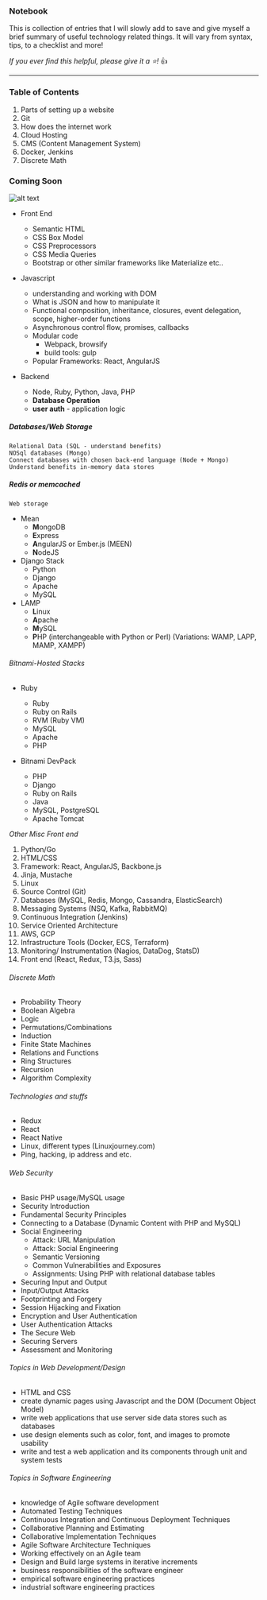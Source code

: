 ### Notebook
This is collection of entries that I will slowly add to save and give myself a brief summary of useful technology related things. It will vary from syntax, tips, to a checklist and more! 

*If you ever find this helpful, please give it a :star:!* :thumbsup:

---

### Table of Contents
1. Parts of setting up a website
2. Git 
3. How does the internet work
4. Cloud Hosting
5. CMS (Content Management System)
6. Docker, Jenkins
7. Discrete Math

### Coming Soon
![alt text](https://content-static.upwork.com/blog/uploads/sites/3/2015/05/27170038/Software-stack-reworked.png "Software Stack")

- Front End
	* Semantic HTML
	* CSS Box Model
	* CSS Preprocessors
	* CSS Media Queries
	* Bootstrap or other similar frameworks like Materialize etc..
	
-  Javascript
	* understanding and working with DOM
	* What is JSON and how to manipulate it
	* Functional composition, inheritance, closures, event delegation, scope, higher-order functions
	* Asynchronous control flow, promises, callbacks
	* Modular code
		- Webpack, browsify
		- build tools: gulp
	* Popular Frameworks: React, AngularJS
	
	
- Backend
	* Node, Ruby, Python, Java, PHP
	* **Database Operation**
	* **user auth** - application logic
	
##### Databases/Web Storage
	Relational Data (SQL - understand benefits)
	NOSql databases (Mongo)
	Connect databases with chosen back-end language (Node + Mongo)
	Understand benefits in-memory data stores

##### Redis or memcached
	Web storage

- Mean
	* **M**ongoDB
	* **E**xpress
	* **A**ngularJS or Ember.js (MEEN)
	* **N**odeJS
- Django Stack
	* Python
	* Django
	* Apache
	* MySQL
- LAMP
	* **L**inux
	* **A**pache
	* **M**ySQL
	* **P**HP (interchangeable with Python or Perl)
(Variations: WAMP, LAPP, MAMP, XAMPP)
	
###### Bitnami-Hosted Stacks
- Ruby
	* Ruby
	* Ruby on Rails
	* RVM (Ruby VM)
	* MySQL
	* Apache
	* PHP

- Bitnami DevPack
	* PHP
	* Django
	* Ruby on Rails
	* Java
	* MySQL, PostgreSQL
	* Apache Tomcat
	
*Other Misc Front end*

1. Python/Go
2. HTML/CSS
3. Framework: React, AngularJS, Backbone.js
4. Jinja, Mustache
5. Linux
6. Source Control (Git)
7. Databases (MySQL, Redis, Mongo, Cassandra, ElasticSearch)
8. Messaging Systems (NSQ, Kafka, RabbitMQ)
9. Continuous Integration (Jenkins)
10. Service Oriented Architecture
11. AWS, GCP
12. Infrastructure Tools (Docker, ECS, Terraform)
13. Monitoring/ Instrumentation (Nagios, DataDog, StatsD)
14. Front end (React, Redux, T3.js, Sass)

###### Discrete Math
- Probability Theory
- Boolean Algebra
- Logic
- Permutations/Combinations
- Induction
- Finite State Machines
- Relations and Functions
- Ring Structures
- Recursion
- Algorithm Complexity

###### Technologies and stuffs
- Redux
- React
- React Native
- Linux, different types (Linuxjourney.com)
- Ping, hacking, ip address and etc.

###### Web Security
- Basic PHP usage/MySQL usage
- Security Introduction
- Fundamental Security Principles
- Connecting to a Database (Dynamic Content with PHP and MySQL)
- Social Engineering
	- Attack: URL Manipulation
	- Attack: Social Engineering
	- Semantic Versioning
	- Common Vulnerabilities and Exposures
	- Assignments: Using PHP with relational database tables
- Securing Input and Output
- Input/Output Attacks
- Footprinting and Forgery
- Session Hijacking and Fixation
- Encryption and User Authentication
- User Authentication Attacks
- The Secure Web
- Securing Servers
- Assessment and Monitoring


###### Topics in Web Development/Design
- HTML and CSS
- create dynamic pages using Javascript and the DOM (Document Object Model)
- write web applications that use server side data stores such as databases
- use design elements such as color, font, and images to promote usability
- write and test a web application and its components through unit and system tests

###### Topics in Software Engineering
- knowledge of Agile software development
- Automated Testing Techniques
- Continuous Integration and Continuous Deployment Techniques
- Collaborative Planning and Estimating
- Collaborative Implementation Techniques
- Agile Software Architecture Techniques
- Working effectively on an Agile team
- Design and Build large systems in iterative increments
- business responsibilities of the software engineer
- empirical software engineering practices
- industrial software engineering practices


	
